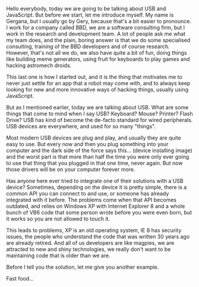 Hello everybody, today we are going to be talking about USB and JavaScript. But before we start, let me introduce myself. My name is Gergana, but I usually go by Gery, because that's a bit easier to pronounce. I work for a company called BBD, we are a software consulting firm, but I work in the research and development team. A lot of people ask me what my team does, and the plain, boring answer is that we do some specialised consulting, training of the BBD developers and of course research. However, that's not all we do, we also have quite a bit of fun, doing things like building meme generators, using fruit for keyboards to play games and hacking astromech droids.

This last one is how I started out, and it is the thing that motivates me to never just settle for an app that a robot may come with, and to always keep looking for new and more innovative ways of hacking things, usually using JavaScript.

But as I mentioned earlier, today we are talking about USB. What are some things that come to mind when I say USB? Keyboard? Mouse? Printer? Flash Drive? USB has kind of become the de-facto standard for wired peripherals. USB devices are everywhere, and used for so many "things".

Most modern USB devices are plug and play, and usually they are quite easy to use. But every now and then you plug something into your computer and the dark side of the force says this... (device installing image) and the worst part is that more than half the time you were only ever going to use that thing that you plugged in that one time, never again. But now those drivers will be on your computer forever more.

Has anyone here ever tried to integrate one of their solutions with a USB device? Sometimes, depending on the device it is pretty simple, there is a common API you can connect to and use, or someone has already integrated with it before. The problems come when that API becomes outdated, and relies on Windows XP with Internet Explorer 8 and a whole bunch of VB6 code that some person wrote before you were even born, but it works so you are not allowed to touch it. 

This leads to problems, XP is an old operating system, IE 8 has security issues, the people who understand the code that was written 30 years ago are already retired. And all of us developers are like magpies, we are attracted to new and shiny technologies, we really don't want to be maintaining code that is older than we are.

Before I tell you the solution, let me give you another example.

Fast food...